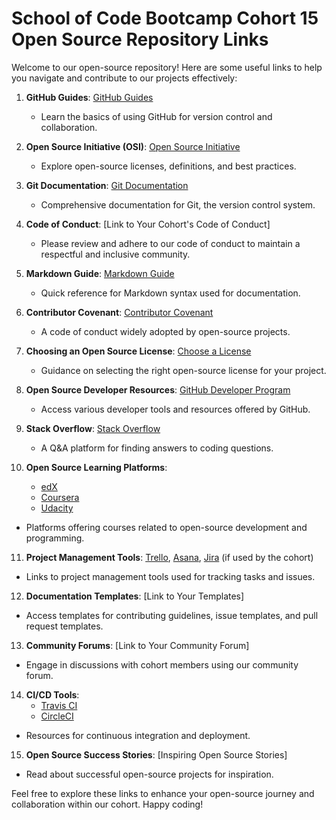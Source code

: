 # School of Code Bootcamp Cohort 15 Open Source Repository Links

Welcome to our open-source repository! Here are some useful links to help you navigate and contribute to our projects effectively:

1. **GitHub Guides**: [GitHub Guides](https://guides.github.com/)
   - Learn the basics of using GitHub for version control and collaboration.

2. **Open Source Initiative (OSI)**: [Open Source Initiative](https://opensource.org/)
   - Explore open-source licenses, definitions, and best practices.

3. **Git Documentation**: [Git Documentation](https://git-scm.com/doc)
   - Comprehensive documentation for Git, the version control system.

4. **Code of Conduct**: [Link to Your Cohort's Code of Conduct]
   - Please review and adhere to our code of conduct to maintain a respectful and inclusive community.

5. **Markdown Guide**: [Markdown Guide](https://www.markdownguide.org/)
   - Quick reference for Markdown syntax used for documentation.

6. **Contributor Covenant**: [Contributor Covenant](https://www.contributor-covenant.org/)
   - A code of conduct widely adopted by open-source projects.

7. **Choosing an Open Source License**: [Choose a License](https://choosealicense.com/)
   - Guidance on selecting the right open-source license for your project.

8. **Open Source Developer Resources**: [GitHub Developer Program](https://developer.github.com/program/)
   - Access various developer tools and resources offered by GitHub.

9. **Stack Overflow**: [Stack Overflow](https://stackoverflow.com/)
   - A Q&A platform for finding answers to coding questions.

10. **Open Source Learning Platforms**:
    - [edX](https://www.edx.org/)
    - [Coursera](https://www.coursera.org/)
    - [Udacity](https://www.udacity.com/)
   - Platforms offering courses related to open-source development and programming.

11. **Project Management Tools**: [Trello](https://trello.com/), [Asana](https://asana.com/), [Jira](https://www.atlassian.com/software/jira) (if used by the cohort)
   - Links to project management tools used for tracking tasks and issues.

12. **Documentation Templates**: [Link to Your Templates]
   - Access templates for contributing guidelines, issue templates, and pull request templates.

13. **Community Forums**: [Link to Your Community Forum]
   - Engage in discussions with cohort members using our community forum.

14. **CI/CD Tools**:
    - [Travis CI](https://travis-ci.org/)
    - [CircleCI](https://circleci.com/)
   - Resources for continuous integration and deployment.

15. **Open Source Success Stories**: [Inspiring Open Source Stories]
   - Read about successful open-source projects for inspiration.

Feel free to explore these links to enhance your open-source journey and collaboration within our cohort. Happy coding!
